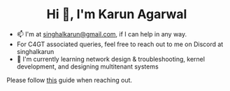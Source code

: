 <h1 align="center">Hi 👋, I'm Karun Agarwal</h1>

- 📫 I'm at singhalkarun@gmail.com, if I can help in any way.
- For C4GT associated queries, feel free to reach out to me on Discord at singhalkarun
- 🌱 I'm currently learning network design & troubleshooting, kernel development, and designing multitenant systems

Please follow [this](https://nohello.net/en/) guide when reaching out.
